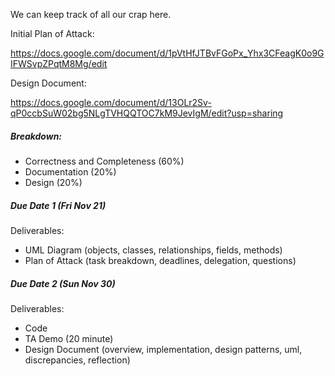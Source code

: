 We can keep track of all our crap here.

Initial Plan of Attack:

https://docs.google.com/document/d/1pVtHfJTBvFGoPx_Yhx3CFeagK0o9GIFWSvpZPqtM8Mg/edit

Design Document:

https://docs.google.com/document/d/13OLr2Sv-qP0ccbSuW02bg5NLgTVHQQTOC7kM9JevIgM/edit?usp=sharing

##### Breakdown:

* Correctness and Completeness (60%)
* Documentation (20%)
* Design (20%)

##### Due Date 1 (Fri Nov 21)

Deliverables: 

* UML Diagram (objects, classes, relationships, fields, methods)
* Plan of Attack (task breakdown, deadlines, delegation, questions)

##### Due Date 2 (Sun Nov 30)

Deliverables:

* Code
* TA Demo (20 minute)
* Design Document (overview, implementation, design patterns, uml, discrepancies, reflection)

